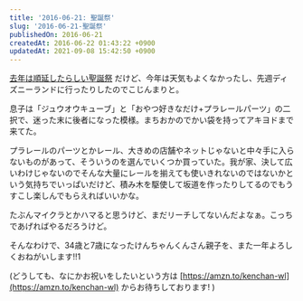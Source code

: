 ```yaml
---
title: '2016-06-21: 聖誕祭'
slug: '2016-06-21-聖誕祭'
publishedOn: 2016-06-21
createdAt: 2016-06-22 01:43:22 +0900
updatedAt: 2021-09-08 15:42:50 +0900
---
```

[去年は順延したらしい聖誕祭](https://diary.shu-cream.net/2015/06/21/birthday.html) だけど、今年は天気もよくなかったし、先週ディズニーランドに行ったりしたのでこじんまりと。

息子は「ジュウオウキューブ」と「おやつ好きなだけ+プラレールパーツ」の二択で、迷った末に後者になった模様。まちおかのでかい袋を持ってアキヨドまで来てた。

プラレールのパーツとかレール、大きめの店舗やネットじゃないと中々手に入らないものがあって、そういうのを選んでいくつか買っていた。我が家、決して広いわけじゃないのでそんな大量にレールを揃えても使いきれないのではないかという気持ちでいっぱいだけど、積み木を駆使して坂道を作ったりしてるのでもうすこし楽しんでもらえればいいかな。

たぶんマイクラとかハマると思うけど、まだリーチしてないんだよなぁ。こっちであげればやるだろうけど。

そんなわけで、34歳と7歳になったけんちゃんくんさん親子を、また一年よろしくおねがいします!!1

(どうしても、なにかお祝いをしたいという方は [https://amzn.to/kenchan-wl](https://amzn.to/kenchan-wl) からお待ちしております! )
